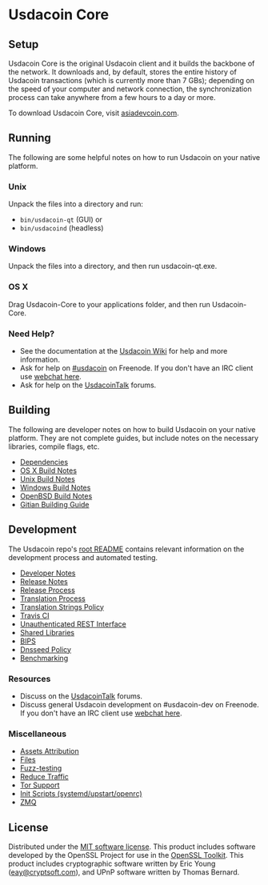 Usdacoin Core
=============

Setup
---------------------
Usdacoin Core is the original Usdacoin client and it builds the backbone of the network. It downloads and, by default, stores the entire history of Usdacoin transactions (which is currently more than 7 GBs); depending on the speed of your computer and network connection, the synchronization process can take anywhere from a few hours to a day or more.

To download Usdacoin Core, visit [asiadevcoin.com](https://asiadevcoin.com).

Running
---------------------
The following are some helpful notes on how to run Usdacoin on your native platform.

### Unix

Unpack the files into a directory and run:

- `bin/usdacoin-qt` (GUI) or
- `bin/usdacoind` (headless)

### Windows

Unpack the files into a directory, and then run usdacoin-qt.exe.

### OS X

Drag Usdacoin-Core to your applications folder, and then run Usdacoin-Core.

### Need Help?

* See the documentation at the [Usdacoin Wiki](https://usdacoin.info/)
for help and more information.
* Ask for help on [#usdacoin](http://webchat.freenode.net?channels=usdacoin) on Freenode. If you don't have an IRC client use [webchat here](http://webchat.freenode.net?channels=usdacoin).
* Ask for help on the [UsdacoinTalk](https://usdacointalk.io/) forums.

Building
---------------------
The following are developer notes on how to build Usdacoin on your native platform. They are not complete guides, but include notes on the necessary libraries, compile flags, etc.

- [Dependencies](dependencies.md)
- [OS X Build Notes](build-osx.md)
- [Unix Build Notes](build-unix.md)
- [Windows Build Notes](build-windows.md)
- [OpenBSD Build Notes](build-openbsd.md)
- [Gitian Building Guide](gitian-building.md)

Development
---------------------
The Usdacoin repo's [root README](/README.md) contains relevant information on the development process and automated testing.

- [Developer Notes](developer-notes.md)
- [Release Notes](release-notes.md)
- [Release Process](release-process.md)
- [Translation Process](translation_process.md)
- [Translation Strings Policy](translation_strings_policy.md)
- [Travis CI](travis-ci.md)
- [Unauthenticated REST Interface](REST-interface.md)
- [Shared Libraries](shared-libraries.md)
- [BIPS](bips.md)
- [Dnsseed Policy](dnsseed-policy.md)
- [Benchmarking](benchmarking.md)

### Resources
* Discuss on the [UsdacoinTalk](https://usdacointalk.io/) forums.
* Discuss general Usdacoin development on #usdacoin-dev on Freenode. If you don't have an IRC client use [webchat here](http://webchat.freenode.net/?channels=usdacoin-dev).

### Miscellaneous
- [Assets Attribution](assets-attribution.md)
- [Files](files.md)
- [Fuzz-testing](fuzzing.md)
- [Reduce Traffic](reduce-traffic.md)
- [Tor Support](tor.md)
- [Init Scripts (systemd/upstart/openrc)](init.md)
- [ZMQ](zmq.md)

License
---------------------
Distributed under the [MIT software license](/COPYING).
This product includes software developed by the OpenSSL Project for use in the [OpenSSL Toolkit](https://www.openssl.org/). This product includes
cryptographic software written by Eric Young ([eay@cryptsoft.com](mailto:eay@cryptsoft.com)), and UPnP software written by Thomas Bernard.
